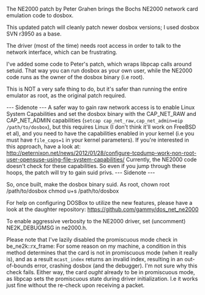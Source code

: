 The NE2000 patch by Peter Grahen brings the Bochs NE2000 network card 
emulation code to dosbox. 

This updated patch will cleanly patch newer dosbox versions; I used dosbox SVN 
r3950 as a base.

The driver (most of the time) needs root access in order to talk to the network 
interface, which can be frustrating.

I've added some code to Peter's patch, which wraps libpcap calls around setuid.
That way you can run dosbox as your own user, while the NE2000 code runs as
the owner of the dosbox binary (i.e root). 

This is NOT a very safe thing to do, but it's safer than running the entire
emulator as root, as the original patch required.

--- Sidenote ---
A safer way to gain raw network access is to enable Linux System Capabilities 
and set the dosbox binary with the CAP_NET_RAW and CAP_NET_ADMIN
capabilities (`setcap cap_net_raw,cap_net_admin=eip /path/to/dosbox`), 
but this requires Linux (I don't think it'll work on FreeBSD et al), and you
need to have the capabilities enabled in your kernel (i.e you must have
`file_caps=1` in your kernel parameters). If you're interested in this 
approach, have a look at:
http://peternixon.net/news/2012/01/28/configure-tcpdump-work-non-root-user-opensuse-using-file-system-capabilities/
Currently, the NE2000 code doesn't check for these capabilities. So even if
you jump through these hoops, the patch will try to gain suid privs.
--- Sidenote ---

So, once built, make the dosbox binary suid.
As root,
	chown root /path/to/dosbox
   	chmod u+s /path/to/dosbox

For help on configuring DOSBox to utilize the new features, please
have a look at the daughter repository:
https://github.com/gammy/dos_net_ne2000

To enable aggressive verbosity to the NE2000 driver, set (uncomment)
NE2K_DEBUGMSG in ne2000.h.

Please note that I've lazily disabled the promiscuous mode check in 
be_ne2k::rx_frame: For some reason on my machine, a condition in this method
determines that the card is not in promiscuous mode (when it really is), 
and as a result `mcast_index` returns an invalid index, resulting in an
out-of-bounds error, crashing dosbox (and the debugger).
I'm not sure why this check fails. Either way, the card *ought* already to be
in promiscuous mode, as libpcap sets the promiscuous state during driver
initialization. I.e it works just fine without the re-check upon receiving a
packet.
